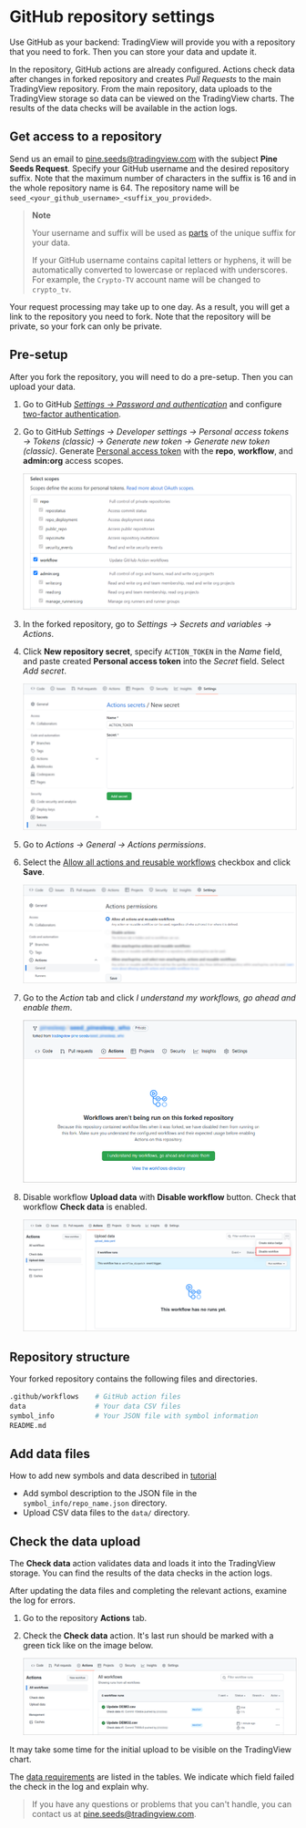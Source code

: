 [gh_docs_2fa]: https://docs.github.com/en/authentication/securing-your-account-with-two-factor-authentication-2fa/configuring-two-factor-authentication
[gh_docs_pat]: https://docs.github.com/en/authentication/keeping-your-account-and-data-secure/creating-a-personal-access-token
[gh_security]: https://github.com/settings/security
[gh_docs_actions]: https://docs.github.com/en/enterprise-cloud@latest/organizations/managing-organization-settings/disabling-or-limiting-github-actions-for-your-organization#allowing-select-actions-and-reusable-workflows-to-run
[data]: /data.md

# GitHub repository settings

Use GitHub as your backend: TradingView will provide you with a repository that you need to fork.
Then you can store your data and update it.

In the repository, GitHub actions are already configured.
Actions check data after changes in forked repository and creates _Pull Requests_ to the main TradingView repository.
From the main repository, data uploads to the TradingView storage so data can be viewed on the TradingView charts.
The results of the data checks will be available in the action logs.

## Get access to a repository

Send us an email to pine.seeds@tradingview.com with the subject __Pine Seeds Request__.
Specify your GitHub username and the desired repository suffix.
Note that the maximum number of characters in the suffix is 16 and in the whole repository name is 64.
The repository name will be `seed_<your_github_username>_<suffix_you_provided>`.

> __Note__
>
> Your username and suffix will be used as [parts](README.md#Example) of the unique suffix for your data.
>
> If your GitHub username contains capital letters or hyphens,
> it will be automatically converted to lowercase or replaced with underscores.
> For example, the `Crypto-TV` account name will be changed to `crypto_tv`.

Your request processing may take up to one day.
As a result, you will get a link to the repository you need to fork.
Note that the repository will be private, so your fork can only be private.

## Pre-setup

After you fork the repository, you will need to do a pre-setup. Then you can upload your data.

1. Go to GitHub [_Settings → Password and authentication_][gh_security] and configure [two-factor authentication][gh_docs_2fa].
2. Go to GitHub _Settings → Developer settings → Personal access tokens → Tokens (classic) → Generate new token → Generate new token (classic)_. Generate [Personal access token][gh_docs_pat] with the __repo__, __workflow__, and __admin:org__ access scopes.

    ![GitHub access scopes](/images/github_access_scopes.png)

3. In the forked repository, go to _Settings → Secrets and variables → Actions_.
4. Click __New repository secret__, specify `ACTION_TOKEN` in the _Name_ field, and paste created __Personal access token__ into the _Secret_ field. Select _Add secret_.

    ![Adding GitHub action secret](/images/github_new_action_secret.png)

5. Go to _Actions → General → Actions permissions_.
6. Select the [Allow all actions and reusable workflows][gh_docs_actions] checkbox and click __Save__.

    ![Selecting GitHub actions permissions](/images/github_actions_permissions.png)

7. Go to the _Action_ tab and click _I understand my workflows, go ahead and enable them_.

    ![GitHub enable actions](/images/github_actions_workflows.png)

8. Disable workflow __Upload data__ with __Disable workflow__ button. Check that workflow __Check data__ is enabled.

    ![GitHub disable workflow](/images/github_disable_workflow.png)

## Repository structure

Your forked repository contains the following files and directories.

```bash
.github/workflows    # GitHub action files
data                 # Your data CSV files
symbol_info          # Your JSON file with symbol information
README.md
```

## Add data files

How to add new symbols and data described in [tutorial](/data_tutorial.md)

- Add symbol description to the JSON file in the `symbol_info/repo_name.json` directory.
- Upload CSV data files to the `data/` directory.

## Check the data upload

The __Check data__ action validates data and loads it into the TradingView storage.
You can find the results of the data checks in the action logs.

After updating the data files and completing the relevant actions, examine the log for errors.

1. Go to the repository __Actions__ tab.
2. Check the __Check data__ action. It's last run should be marked with a green tick like on the image below.

    ![GitHub successful action runs](/images/github_ok_action.png)

It may take some time for the initial upload to be visible on the TradingView chart.

The [data requirements][data] are listed in the tables. We indicate which field failed the check in the log and explain why.

>If you have any questions or problems that you can't handle, you can contact us at pine.seeds@tradingview.com.

